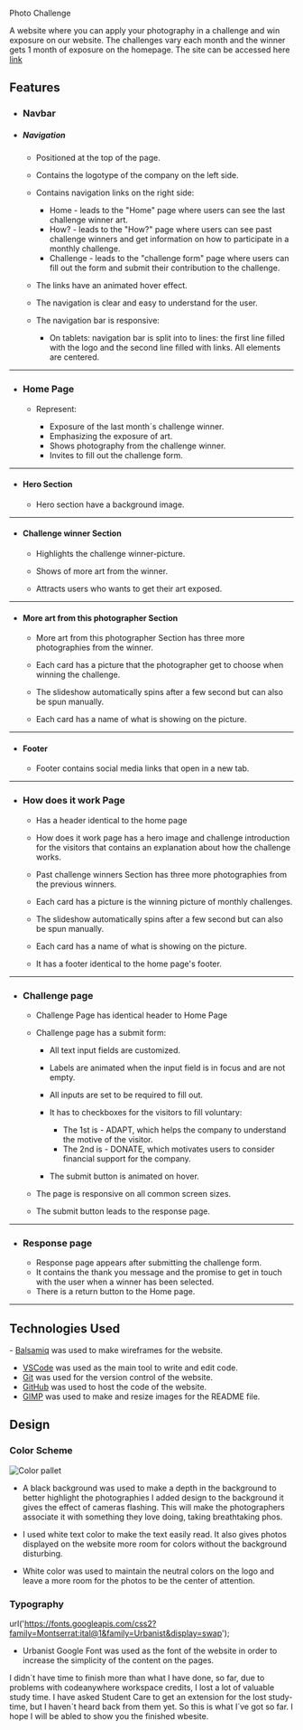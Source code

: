 Photo Challenge

A website where you can apply your photography in a challenge and win exposure on our website. The challenges vary each month and the winner gets 1 month of exposure on the homepage.
The site can be accessed here [link](...)

## Features

+ ### Navbar

+ ##### Navigation
    - Positioned at the top of the page.
    - Contains the logotype of the company on the left side.
    - Contains navigation links on the right side:
        * Home - leads to the "Home" page where users can see the last challenge winner art.
        * How? - leads to the "How?" page where users can see past challenge winners and get information on how to participate in a monthly challenge.
        * Challenge - leads to the "challenge form" page where users can fill out the form and submit their contribution to the challenge.
    - The links have an animated hover effect.
    - The navigation is clear and easy to understand for the user.

    - The navigation bar is responsive:
        * On tablets: navigation bar is split into to lines: the first line filled with the logo and the second line filled with links. All elements are centered.

     


---

+ ### Home Page

    - Represent: 

        * Exposure of the last month´s challenge winner.
        * Emphasizing the exposure of art.
        * Shows photography from the challenge winner.
        * Invites to fill out the challenge form.



---

+ #### Hero Section

    - Hero section have a background image.
     
 --- 

+ #### Challenge winner Section

    - Highlights the challenge winner-picture.

    - Shows of more art from the winner.

    - Attracts users who wants to get their art exposed.



 ---

 + #### More art from this photographer Section

    - More art from this photographer Section has three more photographies from the winner.

    - Each card has a picture that the photographer get to choose when winning the challenge.

    - The slideshow automatically spins after a few second but can also be spun manually.

    - Each card has a name of what is showing on the picture.
  
  
  ---
  
  + #### Footer

    - Footer contains social media links that open in a new tab.


  ---

  + ### How does it work Page
    
    - Has a header identical to the home page
      
    - How does it work page has a hero image and challenge introduction for the visitors that contains an explanation about how the challenge works.

    - Past challenge winners Section has three more photographies from the previous winners.

    - Each card has a picture is the winning picture of monthly challenges.

    - The slideshow automatically spins after a few second but can also be spun manually.

    - Each card has a name of what is showing on the picture.
   
    - It has a footer identical to the home page's footer.
   

---
+ ### Challenge page

   - Challenge Page has identical header to Home Page

    - Challenge page has a submit form:

        - All text input fields are customized.
        - Labels are animated when the input field is in focus and are not empty.
        - All inputs are set to be required to fill out.
        - It has to checkboxes for the visitors to fill voluntary:

            - The 1st is - ADAPT, which helps the company to understand the motive of the visitor.
            - The 2nd is - DONATE, which motivates users to consider financial support for the company. 

        - The submit button is animated on hover.

    - The page is responsive on all common screen sizes.

    - The submit button leads to the response page.


---
+ ### Response page

    - Response page appears after submitting the challenge form.
    - It contains the thank you message and the promise to get in touch with the user when a winner has been selected.
    - There is a return button to the Home page.

---

## Technologies Used

​- [Balsamiq](https://balsamiq.com/) was used to make wireframes for the website.
- [VSCode](https://code.visualstudio.com/) was used as the main tool to write and edit code.
- [Git](https://git-scm.com/) was used for the version control of the website.
- [GitHub](https://github.com/) was used to host the code of the website.
- [GIMP](https://www.gimp.org/) was used to make and resize images for the README file.


## Design

### Color Scheme

![Color pallet](documentation/color_pallet.png)

- A black background was used to make a depth in the background to better highlight the photographies I added design to the background it gives the effect of cameras flashing. This will make the photographers associate it with something they love doing, taking breathtaking phos.

- I used white text color to make the text easily read. It also gives photos displayed on the website more room for colors without the background disturbing.

- White color was used to maintain the neutral colors on the logo and leave a more room for the photos to be the center of attention.



### Typography

url('https://fonts.googleapis.com/css2?family=Montserrat:ital@1&family=Urbanist&display=swap');

- Urbanist Google Font was used as the font of the website in order to increase the simplicity of the content on the pages.


I didn´t have time to finish more than what I have done, so far, due to problems with codeanywhere workspace credits, I lost a lot of valuable study time. I have asked Student Care to get an extension for the lost study-time, but I haven´t heard back from them yet. So this is what I´ve got so far. I hope I will be abled to show you the finished wbesite.



